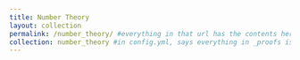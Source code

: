 ```yaml
---
title: Number Theory
layout: collection
permalink: /number_theory/ #everything in that url has the contents here
collection: number_theory #in config.yml, says everything in _proofs is in collection called proofs
---
```

 